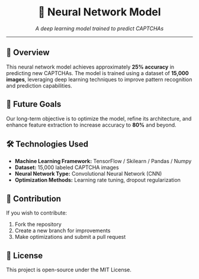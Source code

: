 <h1 align="center">🧠 Neural Network Model</h1>

<p align="center"><em>A deep learning model trained to predict CAPTCHAs</em></p>

<hr>

<h2>📌 Overview</h2>
<p>
  This neural network model achieves approximately <b>25% accuracy</b> in predicting new CAPTCHAs.
  The model is trained using a dataset of <b>15,000 images</b>, leveraging deep learning techniques
  to improve pattern recognition and prediction capabilities.
</p>

<h2>🚀 Future Goals</h2>
<p>
  Our long-term objective is to optimize the model, refine its architecture,
  and enhance feature extraction to increase accuracy to <b>80%</b> and beyond.
</p>

<h2>🛠 Technologies Used</h2>
<ul>
  <li><b>Machine Learning Framework:</b> TensorFlow / Skilearn / Pandas / Numpy </li>
  <li><b>Dataset:</b> 15,000 labeled CAPTCHA images</li>
  <li><b>Neural Network Type:</b> Convolutional Neural Network (CNN)</li>
  <li><b>Optimization Methods:</b> Learning rate tuning, dropout regularization</li>
</ul>

<h2>🔗 Contribution</h2>
<p>If you wish to contribute:</p>
<ol>
  <li>Fork the repository</li>
  <li>Create a new branch for improvements</li>
  <li>Make optimizations and submit a pull request</li>
</ol>

<h2>📄 License</h2>
<p>This project is open-source under the MIT License.</p>
